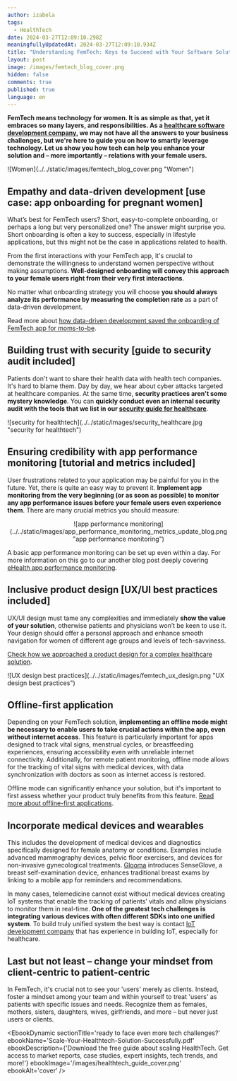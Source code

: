 ```yaml
---
author: izabela
tags:
  - HealthTech
date: 2024-03-27T12:09:10.298Z
meaningfullyUpdatedAt: 2024-03-27T12:09:10.934Z
title: "Understanding FemTech: Keys to Succeed with Your Software Solution for Women"
layout: post
image: /images/femtech_blog_cover.png
hidden: false
comments: true
published: true
language: en
---
```

**FemTech means technology for women. It is as simple as that, yet it embraces so many layers, and responsibilities. As a [healthcare software development company](/our-areas/healthcare-software-development/), we may not have all the answers to your business challenges, but we're here to guide you on how to smartly leverage technology. Let us show you how tech can help you enhance your solution and – more importantly – relations with your female users.**

<div className="image">![Women](../../static/images/femtech_blog_cover.png "Women")</div>

## Empathy and data-driven development \[use case: app onboarding  for pregnant women]

What’s best for FemTech users? Short, easy-to-complete onboarding, or perhaps a long but very personalized one? The answer might surprise you. Short onboarding is often a key to success, especially in lifestyle applications, but this might not be the case in applications related to health.

From the first interactions with your FemTech app, it's crucial to demonstrate the willingness to understand women perspective without making assumptions. **Well-designed onboarding will convey this approach to your female users right from their very first interactions**.

No matter what onboarding strategy you will choose **you should always analyze its performance by measuring the completion rate** as a part of data-driven development.

Read more about [how data-driven development saved the onboarding of FemTech app for moms-to-be](/blog/data-driven-development-femtech-app-onboarding/).

## Building trust with security \[guide to security audit included]

Patients don't want to share their health data with health tech companies. It's hard to blame them. Day by day, we hear about cyber attacks targeted at healthcare companies. At the same time, **security practices aren't some mystery knowledge**. You can **quickly conduct even an internal security audit with the tools that we list in our [security guide for healthcare](/blog/cyber-security-in-healthcare/)**.

<div className="image">![security for healthtech](../../static/images/security_healthcare.jpg "security for healthtech")</div>

## Ensuring credibility with app performance monitoring \[tutorial and metrics included]

User frustrations related to your application may be painful for you in the future. Yet, there is quite an easy way to prevent it. **Implement app monitoring from the very beginning (or as soon as possible) to monitor any app performance issues before your female users even experience them**. There are many crucial metrics you should measure:

<center>

<div className="image">![app performance monitoring](../../static/images/app_performance_monitoring_metrics_update_blog.png "app performance monitoring")</div>

</center>

A basic app performance monitoring can be set up even within a day. For more information on this go to our another blog post deeply covering [eHealth app performance monitoring](/blog/healthcare-app-performance-monitoring/).

## Inclusive product design \[UX/UI best practices included]

UX/UI design must tame any complexities and immediately **show the value of your solution**, otherwise patients and physicians won’t be keen to use it. Your design should offer a personal approach and enhance smooth navigation for women of different age groups and levels of tech-savviness.

[Check how we approached a product design for a complex healthcare solution](/blog/ux-design-healthcare-medical-apps-case-study/).

<div className="image">![UX design best practices](../../static/images/femtech_ux_design.png "UX design best practices")</div>

## Offline-first application

Depending on your FemTech solution, **implementing an offline mode might be necessary to enable users to take crucial actions within the app, even without internet access**. This feature is particularly important for apps designed to track vital signs, menstrual cycles, or breastfeeding experiences, ensuring accessibility even with unreliable internet connectivity. Additionally, for remote patient monitoring, offline mode allows for the tracking of vital signs with medical devices, with data synchronization with doctors as soon as internet access is restored.

Offline mode can significantly enhance your solution, but it's important to first assess whether your product truly benefits from this feature. [Read more about offline-first applications](/blog/offline-first-app-guide-for-startups-app-owners-case-studies/).

## Incorporate medical devices and wearables

This includes the development of medical devices and diagnostics specifically designed for female anatomy or conditions. Examples include advanced mammography devices, pelvic floor exercisers, and devices for non-invasive gynecological treatments. [Glooma](https://glooma.pt/en) introduces SenseGlove, a breast self-examination device, enhances traditional breast exams by linking to a mobile app for reminders and recommendations​​.

In many cases, telemedicine cannot exist without medical devices creating IoT systems that enable the tracking of patients’ vitals and allow physicians to monitor them in real-time. **One of the greatest tech challenges is integrating various devices with often different SDKs into one unified system**. To build truly unified system the best way is contact [IoT development company](/our-areas/iot-development/) that has experience in building IoT, especially for healthcare.

## Last but not least – change your mindset from client-centric to patient-centric

In FemTech, it's crucial not to see your 'users' merely as clients. Instead, foster a mindset among your team and within yourself to treat 'users' as patients with specific issues and needs. Recognize them as females, mothers, sisters, daughters, wives, girlfriends, and more – but never just users or clients.

<EbookDynamic sectionTitle='ready to face even more tech challenges?' ebookName='Scale-Your-Healthtech-Solution-Successfully.pdf' ebookDescription={'Download the free guide about scaling HealthTech. Get access to market reports, case studies, expert insights, tech trends, and more!'} ebookImage='/images/healthtech_guide_cover.png' ebookAlt='cover' />